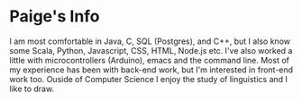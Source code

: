 # Paige's Info

I am most comfortable in Java, C, SQL (Postgres), and C++, but I also know some Scala, Python, Javascript, CSS, HTML, Node.js etc. I've also worked a little with microcontrollers (Arduino), emacs and the command line. Most of my experience has been with back-end work, but I'm interested in front-end work too.
Ouside of Computer Science I enjoy the study of linguistics and I like to draw.
